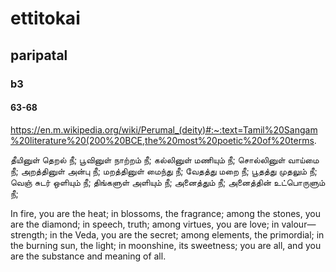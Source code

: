 

# ettitokai
## paripatal
### b3
#### 63-68
https://en.m.wikipedia.org/wiki/Perumal_(deity)#:~:text=Tamil%20Sangam%20literature%20(200%20BCE,the%20most%20poetic%20of%20terms.

தீயினுள் தெறல் நீ;
பூவினுள் நாற்றம் நீ;
கல்லினுள் மணியும் நீ;
சொல்லினுள் வாய்மை நீ;
அறத்தினுள் அன்பு நீ;
மறத்தினுள் மைந்து நீ;
வேதத்து மறை நீ;
பூதத்து முதலும் நீ;
வெஞ் சுடர் ஒளியும் நீ;
திங்களுள் அளியும் நீ;
அனைத்தும் நீ;
அனைத்தின் உட்பொருளும் நீ;

In fire, you are the heat;
in blossoms, the fragrance;
among the stones, you are the diamond;
in speech, truth;
among virtues, you are love;
in valour—strength;
in the Veda, you are the secret;
among elements, the primordial;
in the burning sun, the light;
in moonshine, its sweetness;
you are all,
and you are the substance and meaning of all.
